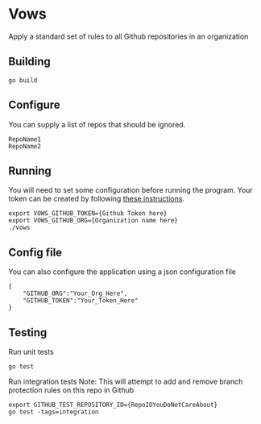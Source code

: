 # Vows
Apply a standard set of rules to all Github repositories in an organization

## Building
```
go build
```
## Configure
You can supply a list of repos that should be ignored.
```
RepoName1
RepoName2
```

## Running
You will need to set some configuration before running the program.  Your token can be created by following [these instructions](https://help.github.com/en/articles/creating-a-personal-access-token-for-the-command-line).
```
export VOWS_GITHUB_TOKEN={Github Token here}
export VOWS_GITHUB_ORG={Organization name here}
./vows
```

## Config file
You can also configure the application using a json configuration file
```
{
    "GITHUB_ORG":"Your_Org_Here",
    "GITHUB_TOKEN":"Your_Token_Here"
}
```

## Testing
Run unit tests
```
go test
```
Run integration tests
Note: This will attempt to add and remove branch protection rules on this repo in Github
```
export GITHUB_TEST_REPOSITORY_ID={RepoIDYouDoNotCareAbout}
go test -tags=integration
```